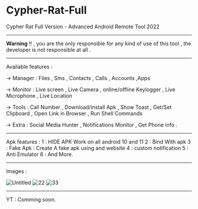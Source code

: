 # Cypher-Rat-Full
Cypher Rat Full Version - Advanced Android Remote Tool 2022

-------------------------

**Warning** !! , you are the only responsible for any kind of use of this tool , the developer is not responsible at all .


--------------
Available features :

-> Manager : Files , Sms , Contacts , Calls , Accounts ,Apps

-> Monitor : Live screen , Live Camera , online/offline Keylogger , Live Microphone , Live Location

-> Tools : Call Number , Download/install Apk , Show Toast , Get/Set Clipboard , Open Link in Browser , Run Shell Commands

-> Extra : Social Media Hunter , Notifications Monitor , Get Phone info .

--------------
Apk features :
1 : HIDE APK Work on all android 10 and 11
2 : Bind With apk
3 : Fake Apk : Create A fake apk using and website
4 : custom notification 
5 : Anti Emulator
6 : And More.

--------------
Images : 

![Untitled](https://user-images.githubusercontent.com/54191699/154522190-89317b03-ff03-4558-9b7f-8c8e5e026728.png)
![22](https://user-images.githubusercontent.com/54191699/154522261-deede150-ae0f-4a8b-9f11-ad889c326f90.png)
![33](https://user-images.githubusercontent.com/54191699/154522444-793a7def-86fa-4529-8962-08937ec05de2.png)

--------------
YT : Comming soon.

